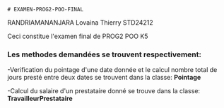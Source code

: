     # EXAMEN-PROG2-POO-FINAL

RANDRIAMANANJARA Lovaina Thierry
STD24212

Ceci constitue l'examen final de PROG2 POO K5

### Les methodes demandées se trouvent respectivement:

-Verification du pointage d'une date donnée et le calcul nombre total de jours presté entre deux dates se trouvent dans la classe: **Pointage** 

-Calcul du salaire d'un prestataire donné se trouve dans la classe: **TravailleurPrestataire**